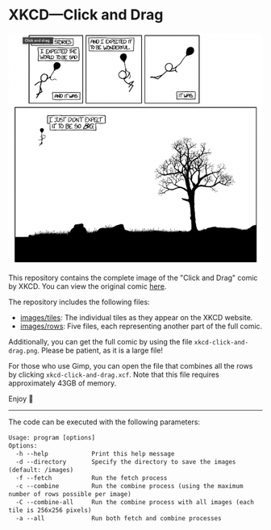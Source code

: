 # XKCD—Click and Drag

![Click and Drag starting point](./entry-point.png)

This repository contains the complete image of the "Click and Drag" comic by XKCD. You can view the original comic [here](https://xkcd.com/1110/).

The repository includes the following files:

- [images/tiles](./images/tiles): The individual tiles as they appear on the XKCD website.
- [images/rows](./images/rows): Five files, each representing another part of the full comic.

Additionally,
you can get the full comic by using the file `xkcd-click-and-drag.png`.
Please be patient, as it is a large file!

For those who use Gimp,
you can open the file that combines all the rows by clicking
`xkcd-click-and-drag.xcf`.
Note that this file requires approximately 43GB of memory.

Enjoy 🎉

---

The code can be executed with the following parameters:

```shell
Usage: program [options]
Options:
  -h --help            Print this help message
  -d --directory       Specify the directory to save the images (default: /images)
  -f --fetch           Run the fetch process
  -c --combine         Run the combine process (using the maximum number of rows possible per image)
  -C --combine-all     Run the combine process with all images (each tile is 256x256 pixels)
  -a --all             Run both fetch and combine processes
```
